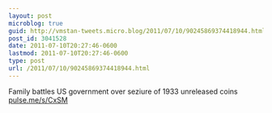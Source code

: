 ```yaml
---
layout: post
microblog: true
guid: http://vmstan-tweets.micro.blog/2011/07/10/90245869374418944.html
post_id: 3041528
date: 2011-07-10T20:27:46-0600
lastmod: 2011-07-10T20:27:46-0600
type: post
url: /2011/07/10/90245869374418944.html
---
```

Family battles US government over seziure of 1933 unreleased coins [pulse.me/s/CxSM](http://pulse.me/s/CxSM)
